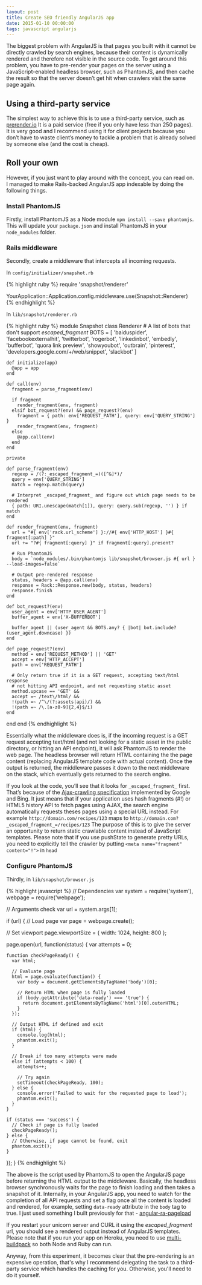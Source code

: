 ```yaml
---
layout: post
title: Create SEO friendly AngularJS app
date: 2015-01-10 00:00:00
tags: javascript angularjs
---
```


The biggest problem with AngularJS is that pages you built with it cannot be directly crawled by search engines, because their content is dynamically rendered and therefore not visible in the source code. To get around this problem, you have to pre-render your pages on the server using a JavaScript-enabled headless browser, such as PhantomJS, and then cache the result so that the server doesn’t get hit when crawlers visit the same page again.

## Using a third-party service

The simplest way to achieve this is to use a third-party service, such as [prerender.io](https://prerender.io/) It is a paid service (free if you only have less than 250 pages). It is very good and I recommend using it for client projects because you don’t have to waste client’s money to tackle a problem that is already solved by someone else (and the cost is cheap).

## Roll your own

However, if you just want to play around with the concept, you can read on. I managed to make Rails-backed AngularJS app indexable by doing the following things.

### Install PhantomJS

Firstly, install PhantomJS as a Node module `npm install --save phantomjs`. This will update your `package.json` and install PhantomJS in your `node_modules` folder.

### Rails middleware

Secondly, create a middleware that intercepts all incoming requests.

In `config/initializer/snapshot.rb`

{% highlight ruby %}
require 'snapshot/renderer'

YourApplication::Application.config.middleware.use(Snapshot::Renderer)
{% endhighlight %}

In `lib/snapshot/renderer.rb`

{% highlight ruby %}
module Snapshot
  class Renderer
    # A list of bots that don't support _escaped_fragment_
    BOTS = [
      'baiduspider',
      'facebookexternalhit',
      'twitterbot',
      'rogerbot',
      'linkedinbot',
      'embedly',
      'bufferbot',
      'quora link preview',
      'showyoubot',
      'outbrain',
      'pinterest',
      'developers.google.com/+/web/snippet',
      'slackbot'
    ]

    def initialize(app)
      @app = app
    end

    def call(env)
      fragment = parse_fragment(env)

      if fragment
        render_fragment(env, fragment)
      elsif bot_request?(env) && page_request?(env)
        fragment = { path: env['REQUEST_PATH'], query: env['QUERY_STRING'] }
        render_fragment(env, fragment)
      else
        @app.call(env)
      end
    end

    private

    def parse_fragment(env)
      regexp = /(?:_escaped_fragment_=)([^&]*)/
      query = env['QUERY_STRING']
      match = regexp.match(query)

      # Interpret _escaped_fragment_ and figure out which page needs to be rendered
      { path: URI.unescape(match[1]), query: query.sub(regexp, '') } if match
    end

    def render_fragment(env, fragment)
      url = "#{ env['rack.url_scheme'] }://#{ env['HTTP_HOST'] }#{ fragment[:path] }"
      url += "?#{ fragment[:query] }" if fragment[:query].present?

      # Run PhantomJS
      body = `node_modules/.bin/phantomjs lib/snapshot/browser.js #{ url } --load-images=false`

      # Output pre-rendered response
      status, headers = @app.call(env)
      response = Rack::Response.new(body, status, headers)
      response.finish
    end

    def bot_request?(env)
      user_agent = env['HTTP_USER_AGENT']
      buffer_agent = env['X-BUFFERBOT']

      buffer_agent || (user_agent && BOTS.any? { |bot| bot.include?(user_agent.downcase) })
    end

    def page_request?(env)
      method = env['REQUEST_METHOD'] || 'GET'
      accept = env['HTTP_ACCEPT']
      path = env['REQUEST_PATH']

      # Only return true if it is a GET request, accepting text/html response
      # not hitting API endpoint, and not requesting static asset
      method.upcase == 'GET' &&
      accept =~ /text\/html/ &&
      !(path =~ /^\/(?:assets|api)/) &&
      !(path =~ /\.[a-z0-9]{2,4}$/i)
    end
  end
end
{% endhighlight %}

Essentially what the middleware does is, if the incoming request is a GET request accepting text/html (and not looking for a static asset in the public directory, or hitting an API endpoint), it will ask PhantomJS to render the web page. The headless browser will return HTML containing the the page content (replacing AngularJS template code with actual content). Once the output is returned, the middleware passes it down to the next middleware on the stack, which eventually gets returned to the search engine.

If you look at the code, you’ll see that it looks for `_escaped_fragment_` first. That’s because of the [Ajax-crawling specification](https://developers.google.com/webmasters/ajax-crawling/docs/specification) implemented by Google and Bing. It just means that if your application uses hash fragments (#!) or HTML5 history API to fetch pages using AJAX, the search engine automatically requests theses pages using a special URL instead. For example `http://domain.com/recipes/123` maps to `http://domain.com?_escaped_fragment_=/recipes/123` The purpose of this is to give the server an opportunity to return static crawlable content instead of JavaScript templates. Please note that if you use pushState to generate pretty URLs, you need to explicitly tell the crawler by putting `<meta name="fragment" content="!">` in `head`

### Configure PhantomJS

Thirdly, in `lib/snapshot/browser.js`

{% highlight javascript %}
// Dependencies
var system = require('system'),
    webpage = require('webpage');

// Arguments check
var url = system.args[1];

if (url) {
  // Load page
  var page = webpage.create();

  // Set viewport
  page.viewportSize = {
    width: 1024,
    height: 800
  };

  page.open(url, function(status) {
    var attempts = 0;

    function checkPageReady() {
      var html;

      // Evaluate page
      html = page.evaluate(function() {
        var body = document.getElementsByTagName('body')[0];

        // Return HTML when page is fully loaded
        if (body.getAttribute('data-ready') === 'true') {
          return document.getElementsByTagName('html')[0].outerHTML;
        }
      });

      // Output HTML if defined and exit
      if (html) {
        console.log(html);
        phantom.exit();
      }

      // Break if too many attempts were made
      else if (attempts < 100) {
        attempts++;

        // Try again
        setTimeout(checkPageReady, 100);
      } else {
        console.error('Failed to wait for the requested page to load');
        phantom.exit();
      }
    }

    if (status === 'success') {
      // Check if page is fully loaded
      checkPageReady();
    } else {
      // Otherwise, if page cannot be found, exit
      phantom.exit();
    }
  });
}
{% endhighlight %}

The above is the script used by PhantomJS to open the AngularJS page before returning the HTML output to the middleware. Basically, the headless browser synchronously waits for the page to finish loading and then takes a snapshot of it. Internally, in your AngularJS app, you need to watch for the completion of all API requests and set a flag once all the content is loaded and rendered, for example, setting `data-ready` attribute in the `body` tag to true. I just used something I built previously for that - [angular-ra-pageload](https://github.com/red-ant/angular-ra-pageload)

If you restart your unicorn server and CURL it using the _escaped_fragment_ url, you should see a rendered output instead of AngularJS templates. Please note that if you run your app on Heroku, you need to use [multi-buildpack](https://github.com/heroku/heroku-buildpack-multi) so both Node and Ruby can run.

Anyway, from this experiment, it becomes clear that the pre-rendering is an expensive operation, that's why I recommend delegating the task to a third-party service which handles the caching for you. Otherwise, you'll need to do it yourself.

